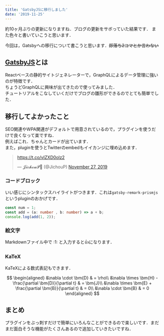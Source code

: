 ```yaml
---
title: 'GatsbyJSに移行しました'
date: '2019-11-25'
---
```


約10ヶ月ぶりの更新になりますね．ブログの更新をサボっていた結果です．
また色々と書いていこうと思います．

今回は，Gatsbyへの移行について書こうと思います．~~即落ち2コマとか言わない~~

## [GatsbyJS](https://www.gatsbyjs.org/)とは

Reactベースの静的サイトジェネレーターで，GraphQLによるデータ管理に強いのが特徴です．  
ちょうどGraphQLに興味が出てきたので使ってみました．  
チュートリアルをこなしていくだけでブログの雛形ができるのでとても簡単でした．  

## 移行してよかったこと

SEO関連やWPA関連がデフォルトで用意されているので，プラグインを使うだけで良くなって楽ですね．  
例えばこれ．ちゃんとカードが出ています．  
また，pluginを使うとTwitterのembedもイイカンジに埋め込めます．

<blockquote class="twitter-tweet"><p lang="und" dir="ltr"><a href="https://t.co/vIZXD0olz2">https://t.co/vIZXD0olz2</a></p>&mdash; 𝓙𝓲𝓬𝓱𝓸𝓾𝓟💛 (@JichouP) <a href="https://twitter.com/JichouP/status/1199575712463609858?ref_src=twsrc%5Etfw">November 27, 2019</a></blockquote> <script async src="https://platform.twitter.com/widgets.js" charset="utf-8"></script>

### コードブロック

いい感じにシンタックスハイライトがつきます．これは`gatsby-remark-prismjs`というpluginのおかげです．

```ts{2}:title=add.ts
const num = 1;
const add = (a: number , b: number) => a + b;
console.log(add(1, 2));
```

### 絵文字

Markdownファイル中で \:1: と入力すると:+1:になります．

### KaTeX

KaTeXによる数式表記もできます．

$$
\begin{aligned}
&\nabla \cdot \bm{D} & = \rho\\
&\nabla \times \bm{H} - \frac{\partial \bm{D}}{\partial t} & = \bm{J}\\
&\nabla \times \bm{E} + \frac{\partial \bm{B}}{\partial t} & = 0\\
&\nabla \cdot \bm{B} & = 0
\end{aligned}
$$

## まとめ

プラグインをぶっ刺すだけで簡単にいろんなことができるので楽しいです．まだまだ面白そうな機能がたくさんあるので追加していきたいですね．
